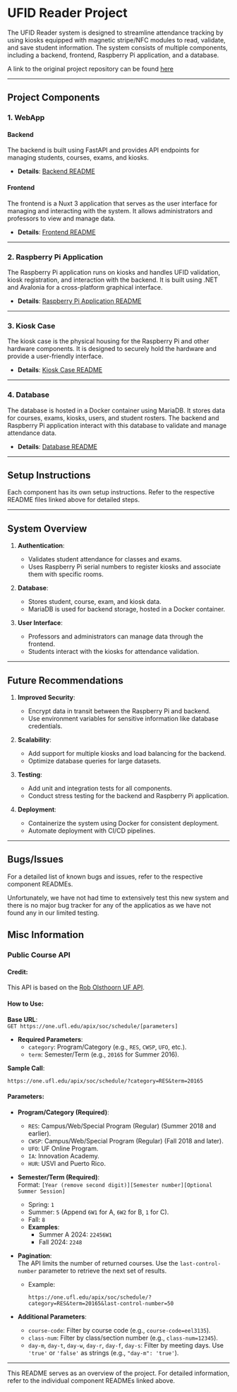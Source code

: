 # UFID Reader Project

The UFID Reader system is designed to streamline attendance tracking by using kiosks equipped with magnetic stripe/NFC modules to read, validate, and save student information. The system consists of multiple components, including a backend, frontend, Raspberry Pi application, and a database.

A link to the original project repository can be found [here](https://github.com/brod2240/ufid_reader)

---

## Project Components

### 1. **WebApp**

#### **Backend**

The backend is built using FastAPI and provides API endpoints for managing students, courses, exams, and kiosks.

- **Details**: [Backend README](UFID_Reader_Web_App/fastapi_backend/README.md)

#### **Frontend**

The frontend is a Nuxt 3 application that serves as the user interface for managing and interacting with the system. It allows administrators and professors to view and manage data.

- **Details**: [Frontend README](UFID_Reader_Web_App/nuxt_frontend/README.md)

---

### 2. **Raspberry Pi Application**

The Raspberry Pi application runs on kiosks and handles UFID validation, kiosk registration, and interaction with the backend. It is built using .NET and Avalonia for a cross-platform graphical interface.

- **Details**: [Raspberry Pi Application README](UFID_Reader/README.md)

---

### 3. **Kiosk Case**

The kiosk case is the physical housing for the Raspberry Pi and other hardware components. It is designed to securely hold the hardware and provide a user-friendly interface.

- **Details**: [Kiosk Case README](Misc/KioskCase/README.md)

---

### 4. **Database**

The database is hosted in a Docker container using MariaDB. It stores data for courses, exams, kiosks, users, and student rosters. The backend and Raspberry Pi application interact with this database to validate and manage attendance data.

- **Details**: [Database README](Database/README.md)

---

## Setup Instructions

Each component has its own setup instructions. Refer to the respective README files linked above for detailed steps.

---

## System Overview

1. **Authentication**:

   - Validates student attendance for classes and exams.
   - Uses Raspberry Pi serial numbers to register kiosks and associate them with specific rooms.

2. **Database**:

   - Stores student, course, exam, and kiosk data.
   - MariaDB is used for backend storage, hosted in a Docker container.

3. **User Interface**:
   - Professors and administrators can manage data through the frontend.
   - Students interact with the kiosks for attendance validation.

---

## Future Recommendations

1. **Improved Security**:

   - Encrypt data in transit between the Raspberry Pi and backend.
   - Use environment variables for sensitive information like database credentials.

2. **Scalability**:

   - Add support for multiple kiosks and load balancing for the backend.
   - Optimize database queries for large datasets.

3. **Testing**:

   - Add unit and integration tests for all components.
   - Conduct stress testing for the backend and Raspberry Pi application.

4. **Deployment**:
   - Containerize the system using Docker for consistent deployment.
   - Automate deployment with CI/CD pipelines.

---

## Bugs/Issues

For a detailed list of known bugs and issues, refer to the respective component READMEs.

Unfortunately, we have not had time to extensively test this new system and there is no major bug tracker for any of the applicatios as we have not found any in our limited testing.

## Misc Information

### Public Course API

#### Credit:

This API is based on the [Rob Olsthoorn UF API](https://github.com/Rolstenhouse/uf_api?tab=readme-ov-file#courses).

#### How to Use:

**Base URL**:  
`GET https://one.ufl.edu/apix/soc/schedule/[parameters]`

- **Required Parameters**:
  - `category`: Program/Category (e.g., `RES`, `CWSP`, `UFO`, etc.).
  - `term`: Semester/Term (e.g., `20165` for Summer 2016).

**Sample Call**:

```plaintext
https://one.ufl.edu/apix/soc/schedule/?category=RES&term=20165
```

#### Parameters:

- **Program/Category (Required)**:

  - `RES`: Campus/Web/Special Program (Regular) (Summer 2018 and earlier).
  - `CWSP`: Campus/Web/Special Program (Regular) (Fall 2018 and later).
  - `UFO`: UF Online Program.
  - `IA`: Innovation Academy.
  - `HUR`: USVI and Puerto Rico.

- **Semester/Term (Required)**:  
  Format: `[Year (remove second digit)][Semester number][Optional Summer Session]`

  - Spring: `1`
  - Summer: `5` (Append `6W1` for A, `6W2` for B, `1` for C).
  - Fall: `8`
  - **Examples**:
    - Summer A 2024: `22456W1`
    - Fall 2024: `2248`

- **Pagination**:  
  The API limits the number of returned courses. Use the `last-control-number` parameter to retrieve the next set of results.

  - Example:
    ```plaintext
    https://one.ufl.edu/apix/soc/schedule/?category=RES&term=20165&last-control-number=50
    ```

- **Additional Parameters**:
  - `course-code`: Filter by course code (e.g., `course-code=eel3135`).
  - `class-num`: Filter by class/section number (e.g., `class-num=12345`).
  - `day-m`, `day-t`, `day-w`, `day-r`, `day-f`, `day-s`: Filter by meeting days. Use `'true'` or `'false'` as strings (e.g., `"day-m": 'true'`).

---

This README serves as an overview of the project. For detailed information, refer to the individual component READMEs linked above.
